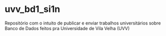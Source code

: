 # uvv_bd1_si1n
Repositório com o intuito de publicar e enviar trabalhos universitários sobre Banco de Dados feitos pra Universidade de Vila Velha (UVV)
